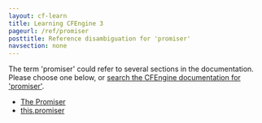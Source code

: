 ```yaml
---
layout: cf-learn
title: Learning CFEngine 3
pageurl: /ref/promiser
posttitle: Reference disambiguation for 'promiser'
navsection: none
---
```


The term 'promiser' could refer to several sections in the documentation. Please choose one below, or
[search the CFEngine documentation for 'promiser'](http://cfengine.com/docs/3.5/search.html?q=promiser).

- [The Promiser](http://cfengine.com/docs/3.5/manuals-language-concepts-promises.html#the-promiser)
- [this.promiser](http://cfengine.com/docs/3.5/reference-special-variables-context-this.html#this-promiser)
